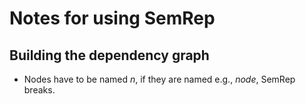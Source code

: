 # Notes for using SemRep

## Building the dependency graph

- Nodes have to be named *n<id>*, if they are named e.g., *node<id>*, SemRep breaks.
